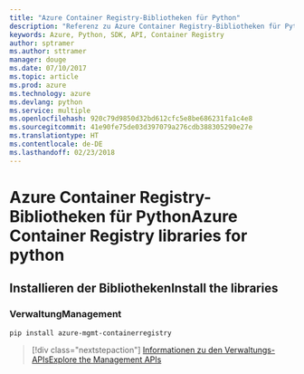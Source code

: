 ```yaml
---
title: "Azure Container Registry-Bibliotheken für Python"
description: "Referenz zu Azure Container Registry-Bibliotheken für Python"
keywords: Azure, Python, SDK, API, Container Registry
author: sptramer
ms.author: sttramer
manager: douge
ms.date: 07/10/2017
ms.topic: article
ms.prod: azure
ms.technology: azure
ms.devlang: python
ms.service: multiple
ms.openlocfilehash: 920c79d9850d32bd612cfc5e8be686231fa1c4e8
ms.sourcegitcommit: 41e90fe75de03d397079a276cdb388305290e27e
ms.translationtype: HT
ms.contentlocale: de-DE
ms.lasthandoff: 02/23/2018
---
```

# <a name="azure-container-registry-libraries-for-python"></a><span data-ttu-id="1ffb8-104">Azure Container Registry-Bibliotheken für Python</span><span class="sxs-lookup"><span data-stu-id="1ffb8-104">Azure Container Registry libraries for python</span></span>

## <a name="install-the-libraries"></a><span data-ttu-id="1ffb8-105">Installieren der Bibliotheken</span><span class="sxs-lookup"><span data-stu-id="1ffb8-105">Install the libraries</span></span>


### <a name="management"></a><span data-ttu-id="1ffb8-106">Verwaltung</span><span class="sxs-lookup"><span data-stu-id="1ffb8-106">Management</span></span>

```bash
pip install azure-mgmt-containerregistry
```
> [!div class="nextstepaction"]
> [<span data-ttu-id="1ffb8-107">Informationen zu den Verwaltungs-APIs</span><span class="sxs-lookup"><span data-stu-id="1ffb8-107">Explore the Management APIs</span></span>](/python/api/overview/azure/containerregistry/management)